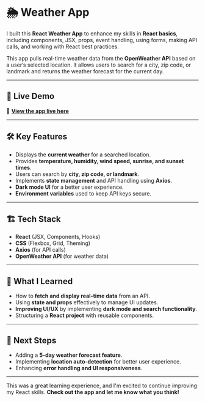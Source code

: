 # 🌦️ **Weather App**

I built this **React Weather App** to enhance my skills in **React basics**, including components, JSX, props, event handling, using forms, making API calls, and working with React best practices.

This app pulls real-time weather data from the **OpenWeather API** based on a user’s selected location. It allows users to search for a city, zip code, or landmark and returns the weather forecast for the current day.

---

## 🚀 **Live Demo**
🔗 **[View the app live here](https://nengiikoli.github.io/Weather-App/)**  

---

## 🛠️ **Key Features**
- Displays the **current weather** for a searched location.
- Provides **temperature, humidity, wind speed, sunrise, and sunset times**.
- Users can search by **city, zip code, or landmark**.
- Implements **state management** and API handling using **Axios**.
- **Dark mode UI** for a better user experience.
- **Environment variables** used to keep API keys secure.

---

## 🏗️ **Tech Stack**
- **React** (JSX, Components, Hooks)
- **CSS** (Flexbox, Grid, Theming)
- **Axios** (for API calls)
- **OpenWeather API** (for weather data)

---

## 🎯 **What I Learned**
- How to **fetch and display real-time data** from an API.
- Using **state and props** effectively to manage UI updates.
- **Improving UI/UX** by implementing **dark mode and search functionality**.
- Structuring a **React project** with reusable components.

---

## 📌 **Next Steps**
- Adding a **5-day weather forecast feature**.
- Implementing **location auto-detection** for better user experience.
- Enhancing **error handling and UI responsiveness**.

---

This was a great learning experience, and I'm excited to continue improving my React skills. **Check out the app and let me know what you think!**


